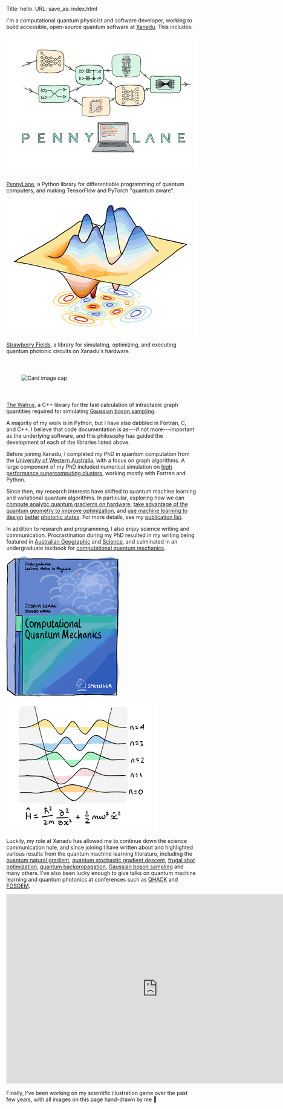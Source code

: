 Title: hello.
URL:
save_as: index.html

I'm a computational quantum physicist and software developer, working to build accessible, open-source
quantum software at [Xanadu](https://xanadu.ai). This includes:

<!-- * [PennyLane](https://pennylane.ai/), a Python library for differentiable programming of quantum computers -->
<!-- * [Strawberry Fields](https://strawberryfields.ai/), a Python library for designing, simulating, and optimizing continuous variable (CV) quantum optical circuits. -->
<!-- * [The Walrus](https://github.com/XanaduAI/thewalrus), a Python/C++ library for the calculation of obscure, intractable graph quantities that are very important to quantum photonics and [Gaussian boson sampling](https://pennylane.ai/qml/demos/tutorial_gbs.html). -->

<div class="card-deck mx-1">
    <div class="card">
      <img class="card-img-top" src="https://raw.githubusercontent.com/PennyLaneAI/pennylane/master/doc/_static/header.png" alt="Card image cap">
      <div class="card-body">
        <p class="card-text">
            <a href="https://pennylane.ai">PennyLane</a>, a Python library for differentiable programming of quantum computers, and making TensorFlow and PyTorch "quantum aware".
      </div>
    </div>
    <div class="card">
      <img class="card-img-top" src="/images/noon.png" alt="Card image cap">
      <div class="card-body">
        <p class="card-text">
            <a href="https://strawberryfields.ai">Strawberry Fields</a>, a library for simulating, optimizing, and executing quantum photonic circuits on Xanadu's hardware.
        </p>
      </div>
    </div>
    <div class="card">
      <img class="card-img-top" src="https://the-walrus.readthedocs.io/en/latest/_static/walrus.svg" alt="Card image cap" style="padding: 40px">
      <div class="card-body">
        <p class="card-text">
            <a href="https://github.com/XanaduAI/thewalrus">The Walrus</a>, a C++ library for the fast calculation of intractable graph quantities required for simulating <a href="https://pennylane.ai/qml/demos/tutorial_gbs.html">Gaussian boson sampling</a>.
        </p>
      </div>
    </div>
</div>

A majority of my work is in Python, but I have also dabbled in Fortran, C, and C++. I believe that
code documentation is as---if not more---important as the underlying software, and this philosophy
has guided the development of each of the libraries listed above.

Before joining Xanadu, I completed my PhD in quantum computation from the
[University of Western Australia](https://www.uwa.edu.au/research/ems-research-clusters/quantum-information-simulation-and-algorithms), with a focus on graph algorithms. A large component
of my PhD included numerical simulation on [high performance supercomputing clusters](https://pawsey.org.au/),
working mostly with Fortran and Python.

Since then, my research interests have shifted to quantum machine learning and variational
quantum algorithms. In particular, exploring how we can [compute analytic quantum gradients
on hardware](https://journals.aps.org/pra/abstract/10.1103/PhysRevA.99.032331),
[take advantage of the quantum geometry to improve optimization](https://quantum-journal.org/papers/q-2020-05-25-269/),
and [use machine learning to design](https://iopscience.iop.org/article/10.1088/2058-9565/aaf59e/meta)
[better](https://journals.aps.org/pra/abstract/10.1103/PhysRevA.100.012326)
[photonic states](https://journals.aps.org/pra/abstract/10.1103/PhysRevA.100.022341). For more
details, see my [publication list](https://scholar.google.com/citations?user=pEj09c4AAAAJ).

In addition to research and programming, I also enjoy science writing and communication.
Procrastination during my PhD resulted in my  writing being featured in [Australian
Geographic](https://www.australiangeographic.com.au/news/2015/10/why-do-female-birds-sing-%281/) and
[Science](https://www.sciencemag.org/news/2016/01/people-take-more-risks-when-wearing-helmets-potentially-negating-safety-benefits), and culminated in an undergraduate textbook for
[computational quantum mechanics](https://www.amazon.com/Computational-Quantum-Mechanics-Joshua-Izaac/dp/331999929X).

<div class="card">
    <div class="row mx-auto my-3">
    <img src="/images/cqm.png" width="300px"/><img src="/images/qho.png" width="400px"/>
</div>
</div>

Luckily, my role at Xanadu has allowed me to continue down the science communication hole,
and since joining I have written about and highlighted various results from the quantum
machine learning literature, including the [quantum natural gradient](https://pennylane.ai/qml/demos/tutorial_quantum_natural_gradient.html),
[quantum stochastic gradient descent](https://pennylane.ai/qml/demos/tutorial_doubly_stochastic.html),
[frugal shot optimization](https://pennylane.ai/qml/demos/tutorial_rosalin.html),
[quantum backpropagation](https://pennylane.ai/qml/demos/tutorial_backprop.html),
[Gaussian boson sampling](https://pennylane.ai/qml/demos/tutorial_gbs.html)
and many others. I've also been lucky enough to give talks on quantum machine
learning and quantum photonics at conferences such as [QHACK](https://qhack.ai)
and [FOSDEM](https://fosdem.org).

<div class="card">
    <div class="youtube text-center my-3">
        <iframe width="800" height="500" src="https://www.youtube.com/embed/wX9MksF3nJU" seamless frameBorder="0"></iframe>
    </div>
</div>

Finally, I've been working on my scientific illustration game over the past few years, with all images
on this page hand-drawn by me 🎨

